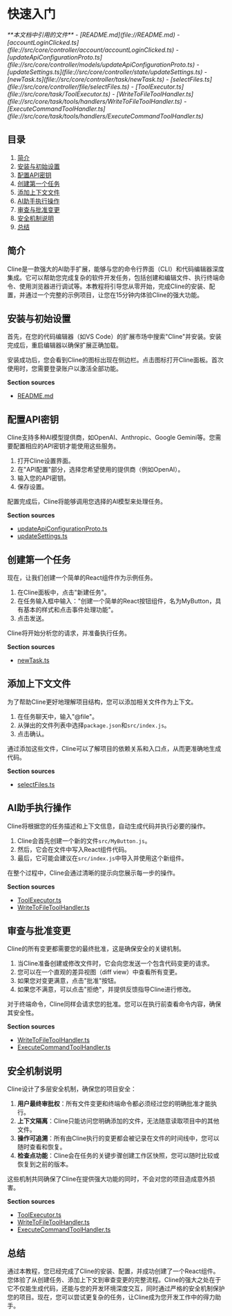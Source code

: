 # 快速入门

<cite>
**本文档中引用的文件**  
- [README.md](file://README.md)
- [accountLoginClicked.ts](file://src/core/controller/account/accountLoginClicked.ts)
- [updateApiConfigurationProto.ts](file://src/core/controller/models/updateApiConfigurationProto.ts)
- [updateSettings.ts](file://src/core/controller/state/updateSettings.ts)
- [newTask.ts](file://src/core/controller/task/newTask.ts)
- [selectFiles.ts](file://src/core/controller/file/selectFiles.ts)
- [ToolExecutor.ts](file://src/core/task/ToolExecutor.ts)
- [WriteToFileToolHandler.ts](file://src/core/task/tools/handlers/WriteToFileToolHandler.ts)
- [ExecuteCommandToolHandler.ts](file://src/core/task/tools/handlers/ExecuteCommandToolHandler.ts)
</cite>

## 目录
1. [简介](#简介)
2. [安装与初始设置](#安装与初始设置)
3. [配置API密钥](#配置api密钥)
4. [创建第一个任务](#创建第一个任务)
5. [添加上下文文件](#添加上下文文件)
6. [AI助手执行操作](#ai助手执行操作)
7. [审查与批准变更](#审查与批准变更)
8. [安全机制说明](#安全机制说明)
9. [总结](#总结)

## 简介
Cline是一款强大的AI助手扩展，能够与您的命令行界面（CLI）和代码编辑器深度集成。它可以帮助您完成复杂的软件开发任务，包括创建和编辑文件、执行终端命令、使用浏览器进行调试等。本教程将引导您从零开始，完成Cline的安装、配置，并通过一个完整的示例项目，让您在15分钟内体验Cline的强大功能。

## 安装与初始设置
首先，在您的代码编辑器（如VS Code）的扩展市场中搜索"Cline"并安装。安装完成后，重启编辑器以确保扩展正确加载。

安装成功后，您会看到Cline的图标出现在侧边栏。点击图标打开Cline面板。首次使用时，您需要登录账户以激活全部功能。

**Section sources**
- [README.md](file://README.md#L1-L147)

## 配置API密钥
Cline支持多种AI模型提供商，如OpenAI、Anthropic、Google Gemini等。您需要配置相应的API密钥才能使用这些服务。

1. 打开Cline设置界面。
2. 在"API配置"部分，选择您希望使用的提供商（例如OpenAI）。
3. 输入您的API密钥。
4. 保存设置。

配置完成后，Cline将能够调用您选择的AI模型来处理任务。

**Section sources**
- [updateApiConfigurationProto.ts](file://src/core/controller/models/updateApiConfigurationProto.ts#L1-L44)
- [updateSettings.ts](file://src/core/controller/state/updateSettings.ts#L1-L280)

## 创建第一个任务
现在，让我们创建一个简单的React组件作为示例任务。

1. 在Cline面板中，点击"新建任务"。
2. 在任务输入框中输入："创建一个简单的React按钮组件，名为MyButton，具有基本的样式和点击事件处理功能"。
3. 点击发送。

Cline将开始分析您的请求，并准备执行任务。

**Section sources**
- [newTask.ts](file://src/core/controller/task/newTask.ts#L1-L15)

## 添加上下文文件
为了帮助Cline更好地理解项目结构，您可以添加相关文件作为上下文。

1. 在任务聊天中，输入"@file"。
2. 从弹出的文件列表中选择`package.json`和`src/index.js`。
3. 点击确认。

通过添加这些文件，Cline可以了解项目的依赖关系和入口点，从而更准确地生成代码。

**Section sources**
- [selectFiles.ts](file://src/core/controller/file/selectFiles.ts#L1-L21)

## AI助手执行操作
Cline将根据您的任务描述和上下文信息，自动生成代码并执行必要的操作。

1. Cline会首先创建一个新的文件`src/MyButton.js`。
2. 然后，它会在文件中写入React组件代码。
3. 最后，它可能会建议在`src/index.js`中导入并使用这个新组件。

在整个过程中，Cline会通过清晰的提示向您展示每一步的操作。

**Section sources**
- [ToolExecutor.ts](file://src/core/task/ToolExecutor.ts#L1-L391)
- [WriteToFileToolHandler.ts](file://src/core/task/tools/handlers/WriteToFileToolHandler.ts#L1-L424)

## 审查与批准变更
Cline的所有变更都需要您的最终批准，这是确保安全的关键机制。

1. 当Cline准备创建或修改文件时，它会向您发送一个包含代码变更的请求。
2. 您可以在一个直观的差异视图（diff view）中查看所有变更。
3. 如果您对变更满意，点击"批准"按钮。
4. 如果您不满意，可以点击"拒绝"，并提供反馈指导Cline进行修改。

对于终端命令，Cline同样会请求您的批准。您可以在执行前查看命令内容，确保其安全性。

**Section sources**
- [WriteToFileToolHandler.ts](file://src/core/task/tools/handlers/WriteToFileToolHandler.ts#L1-L424)
- [ExecuteCommandToolHandler.ts](file://src/core/task/tools/handlers/ExecuteCommandToolHandler.ts#L1-L136)

## 安全机制说明
Cline设计了多层安全机制，确保您的项目安全：

1. **用户最终审批权**：所有文件变更和终端命令都必须经过您的明确批准才能执行。
2. **上下文隔离**：Cline只能访问您明确添加的文件，无法随意读取项目中的其他文件。
3. **操作可追溯**：所有由Cline执行的变更都会被记录在文件的时间线中，您可以随时查看和恢复。
4. **检查点功能**：Cline会在任务的关键步骤创建工作区快照，您可以随时比较或恢复到之前的版本。

这些机制共同确保了Cline在提供强大功能的同时，不会对您的项目造成意外损害。

**Section sources**
- [ToolExecutor.ts](file://src/core/task/ToolExecutor.ts#L1-L391)
- [WriteToFileToolHandler.ts](file://src/core/task/tools/handlers/WriteToFileToolHandler.ts#L1-L424)
- [ExecuteCommandToolHandler.ts](file://src/core/task/tools/handlers/ExecuteCommandToolHandler.ts#L1-L136)

## 总结
通过本教程，您已经完成了Cline的安装、配置，并成功创建了一个React组件。您体验了从创建任务、添加上下文到审查变更的完整流程。Cline的强大之处在于它不仅能生成代码，还能与您的开发环境深度交互，同时通过严格的安全机制保护您的项目。现在，您可以尝试更复杂的任务，让Cline成为您开发工作中的得力助手。